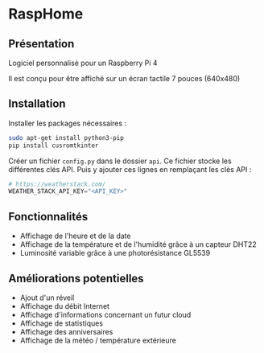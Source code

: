 # RaspHome

## Présentation

Logiciel personnalisé pour un Raspberry Pi 4

Il est conçu pour être affiché sur un écran tactile 7 pouces (640x480)

## Installation

Installer les packages nécessaires :
```bash
sudo apt-get install python3-pip
pip install cusromtkinter
```

Créer un fichier `config.py` dans le dossier `api`.
Ce fichier stocke les différentes clés API.
Puis y ajouter ces lignes en remplaçant les clés API :
```python
# https://weatherstack.com/
WEATHER_STACK_API_KEY="<API_KEY>"
```

## Fonctionnalités
- Affichage de l'heure et de la date
- Affichage de la température et de l'humidité grâce à un capteur DHT22
- Luminosité variable grâce à une photorésistance GL5539

## Améliorations potentielles
- Ajout d'un réveil
- Affichage du débit Internet
- Affichage d'informations concernant un futur cloud
- Affichage de statistiques
- Affichage des anniversaires
- Affichage de la météo / température extérieure